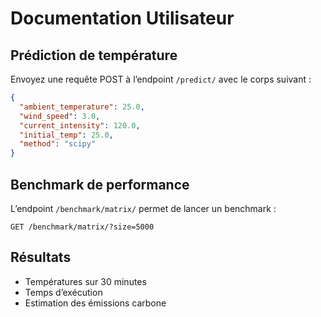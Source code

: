 # Documentation Utilisateur

## Prédiction de température

Envoyez une requête POST à l’endpoint `/predict/` avec le corps suivant :

```json
{
  "ambient_temperature": 25.0,
  "wind_speed": 3.0,
  "current_intensity": 120.0,
  "initial_temp": 25.0,
  "method": "scipy"
}
```

## Benchmark de performance

L’endpoint `/benchmark/matrix/` permet de lancer un benchmark :

```
GET /benchmark/matrix/?size=5000
```

## Résultats

- Températures sur 30 minutes  
- Temps d’exécution  
- Estimation des émissions carbone
